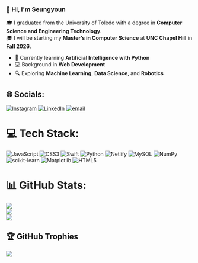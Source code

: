 ### 👋 Hi, I'm Seungyoun

🎓 I graduated from the University of Toledo with a degree in **Computer Science and Engineering Technology**.  
🎓 I will be starting my **Master’s in Computer Science** at **UNC Chapel Hill** in **Fall 2026**.

- 🧠 Currently learning **Artificial Intelligence with Python**
- 💻 Background in **Web Development**
- 🔍 Exploring **Machine Learning**, **Data Science**, and **Robotics**


## 🌐 Socials:
[![Instagram](https://img.shields.io/badge/Instagram-%23E4405F.svg?logo=Instagram&logoColor=white)](https://instagram.com/dlyulya) [![LinkedIn](https://img.shields.io/badge/LinkedIn-%230077B5.svg?logo=linkedin&logoColor=white)](https://linkedin.com/in/seungyoun-lee-293552267) [![email](https://img.shields.io/badge/Email-D14836?logo=gmail&logoColor=white)](mailto:leeseung@unc.edu) 

# 💻 Tech Stack:
![JavaScript](https://img.shields.io/badge/javascript-%23323330.svg?style=for-the-badge&logo=javascript&logoColor=%23F7DF1E) ![CSS3](https://img.shields.io/badge/css3-%231572B6.svg?style=for-the-badge&logo=css3&logoColor=white) ![Swift](https://img.shields.io/badge/swift-F54A2A?style=for-the-badge&logo=swift&logoColor=white) ![Python](https://img.shields.io/badge/python-3670A0?style=for-the-badge&logo=python&logoColor=ffdd54) ![Netlify](https://img.shields.io/badge/netlify-%23000000.svg?style=for-the-badge&logo=netlify&logoColor=#00C7B7) ![MySQL](https://img.shields.io/badge/mysql-4479A1.svg?style=for-the-badge&logo=mysql&logoColor=white) ![NumPy](https://img.shields.io/badge/numpy-%23013243.svg?style=for-the-badge&logo=numpy&logoColor=white) ![scikit-learn](https://img.shields.io/badge/scikit--learn-%23F7931E.svg?style=for-the-badge&logo=scikit-learn&logoColor=white) ![Matplotlib](https://img.shields.io/badge/Matplotlib-%23ffffff.svg?style=for-the-badge&logo=Matplotlib&logoColor=black) ![HTML5](https://img.shields.io/badge/html5-%23E34F26.svg?style=for-the-badge&logo=html5&logoColor=white)
# 📊 GitHub Stats:
![](https://github-readme-stats.vercel.app/api?username=yulialee9732&theme=dark&hide_border=false&include_all_commits=false&count_private=false)<br/>
![](https://nirzak-streak-stats.vercel.app/?user=yulialee9732&theme=dark&hide_border=false)<br/>
![](https://github-readme-stats.vercel.app/api/top-langs/?username=yulialee9732&theme=dark&hide_border=false&include_all_commits=false&count_private=false&layout=compact)

## 🏆 GitHub Trophies
![](https://github-profile-trophy.vercel.app/?username=yulialee9732&theme=radical&no-frame=false&no-bg=true&margin-w=4)

<!-- Proudly created with GPRM ( https://gprm.itsvg.in ) -->
